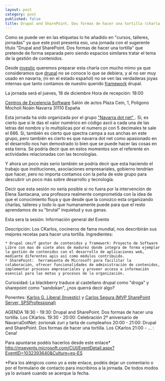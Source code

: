 ```yaml
---
layout: post
category: post
published: false
title: Drupal and SharePoint. Dos formas de hacer una tortilla (charla en Navarra)
---
```


Como se puede ver en las etiquetas lo he añadido en "cursos, talleres, jornadas" ya que este post presenta eso, una jornada con el sugerente título "Drupal and SharePoint. Dos formas de hacer una tortilla" que pretende de forma separada pero siendo espacios similares tratar el tema de la gestión de contenidos. 

Desde <a href="http://www.investic.net" title="investic ">investic</a> queremos preparar esta charla con mucho mimo ya que consideramos que <a href="http://drupal.org/" title="drupal">drupal</a> no se conoce lo que se debiera,  y al no ser muy usado en navarra, (ni en el estado español) no se ven las verdaderas joyas internas que tanto contamos de nuestro querido <a href="http://es.wikipedia.org/wiki/Framework" title="framework">framework</a> drupal. 

La jornada será el jueves, 18 de diciembre 
Hora de recepción: 18:00

<a href="http://www.cesnavarra.net/" title="ces">Centros de Excelencia Software</a>
Salón de actos
Plaza Cein, 1, Polígono Mocholi
Noáin Navarra 31110
España 

Esta jornada ha sido organizada por el grupo <a href="http://www.navarradotnet.com/page/c2bfQuienes-somos-nor-gara-gu.aspx" title="navarra dot net">"Navarra dot net" </a>. Sí, es cierto que si le das el valor numérico en código ascii a cada una de las letras del nombre y lo multiplicas por el numero pi con 5 decimales te sale el 666. Sí, también es cierto que spectra campa a sus anchas en este grupo, pero también es cierto es que navarra dot net como apasionado en el desarrollo nos han demostrado lo bien que se puede hacer las cosas en esta tierra. Se podría decir que en estos momentos son el referente en actividades relacionadas con las tecnologías. 

Y ahora un poco más serio también se podría decir que esta haciendo el trabajo que instituciones, asociaciones empresariales, gobierno tendrían que hacer, pero no importa contamos con la peña de este grupo para descubrir un poco más sobre desarrollo y tecnología.

Decir que esta sesión no sería posible si no fuera por la intervención de  Elena Santacana, una profesora realmente comprometida con la idea de que el conocimiento fluya y que desde que la conozco esta organizando charlas, talleres y todo lo que humanamente puede para que el resto aprendamos de su "brutal" inquietud y sus ganas. 

Esta sera la sesión:
Información general del Evento

Descripción:
Los CKarlos, cocineros de fama mundial, nos describirán sus mejores recetas para hacer una tortilla. Ingredientes:

    * Drupal cms/f gestor de contenidos y framework: Proyecto de Software Libre con mas de siete años de madurez donde integra de forma ejemplar la gestión de contenidos con el desarrollo de aplicaciones web, mediante diferentes apis así como módulos contribuido.
    * SharePoint:  herramienta de Microsoft para facilitar la colaboración, ofrecer funcionalidades de administración de contenidos, implementar procesos empresariales y proveer acceso a información esencial para las metas y procesos de la organización.  

Curiosidad:
La blackberry traduce al castellano drupal como "droga" y sharepoint como "sandokan", ¿nos querrá decir algo?

Ponentes: <a href="http://www.investic.net/blog/karlos" title="Blog investic">Karlos G. Liberal (Investic)</a> y <a href="http://www.ideseg.com/" title="Carlos segura">Carlos Segura (MVP SharePoint Server, SPSProfessional)</a>

AGENDA
18:30 - 19:30: Drupal and SharePoint. Dos formas de hacer una tortilla.  Los CKarlos. 
19:30 - 20:00: Celebración 2º aniversario de NavarraDotNet: zorionak zuri y tarta de cumpleaños
 20:00 - 21:00: Drupal and SharePoint. Dos formas de hacer una tortilla.  Los CKarlos 
21:00 -    ...  : Cena!

Para apuntarse podéis hacerlos desde este enlace*
http://msevents.microsoft.com/CUI/EventDetail.aspx?EventID=1032393640&Culture=es-ES

*Para los alérgicos como yo a este enlace, podéis dejar un comentario o por el formulario de contacto para inscribiros a la jornada. De todos modos ya lo avisaré cuando se acerque la fecha.


